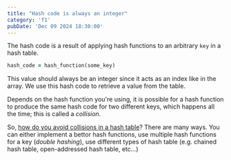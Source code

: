 ```yaml
---
title: "Hash code is always an integer"
category: 'f1'
pubDate: 'Dec 09 2024 18:30:00'
---
```


The hash code is a result of applying hash functions to an arbitrary `key` in a hash table.

```rb
hash_code = hash_function(some_key)
```

This value should always be an integer since it acts as an index like in the array. We use this hash code to retrieve a value from the table.

Depends on the hash function you're using, it is possible for a hash function to produce the same hash code for two different keys, which happens all the time; this is called a _collision_. 

So, [how do you avoid collisions in a hash table](/note/how-do-you-avoid-collision-in-a-hash-table)? There are many ways. You can either implement a bettor hash functions, use multiple hash functions for a key (_double hashing_), use different types of hash table (e.g. chained hash table, open-addressed hash table, etc...)